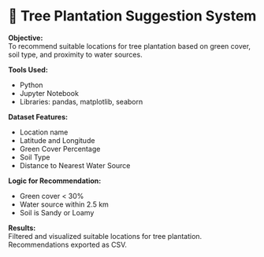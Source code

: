 # 🌳 Tree Plantation Suggestion System

**Objective:**  
To recommend suitable locations for tree plantation based on green cover, soil type, and proximity to water sources.

**Tools Used:**  
- Python  
- Jupyter Notebook  
- Libraries: pandas, matplotlib, seaborn

**Dataset Features:**  
- Location name  
- Latitude and Longitude  
- Green Cover Percentage  
- Soil Type  
- Distance to Nearest Water Source

**Logic for Recommendation:**  
- Green cover < 30%  
- Water source within 2.5 km  
- Soil is Sandy or Loamy

**Results:**  
Filtered and visualized suitable locations for tree plantation. Recommendations exported as CSV.
